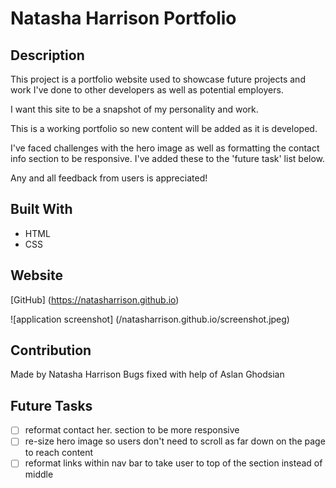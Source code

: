 # Natasha Harrison Portfolio

## Description 

This project is a portfolio website used to showcase future projects and work I've done to other developers as well as potential employers. 

I want this site to be a snapshot of my personality and work. 

This is a working portfolio so new content will be added as it is developed. 

I've faced challenges with the hero image as well as formatting the contact info section to be responsive. I've added these to the 'future task' list below. 

Any and all feedback from users is appreciated!

## Built With 

- HTML
- CSS

## Website 

[GitHub] (https://natasharrison.github.io)

![application screenshot] (/natasharrison.github.io/screenshot.jpeg)

## Contribution 
Made by Natasha Harrison 
Bugs fixed with help of Aslan Ghodsian

## Future Tasks
- [ ] reformat contact her. section to be more responsive 
- [ ] re-size hero image so users don't need to scroll as far down on the page to reach content
- [ ] reformat links within nav bar to take user to top of the section instead of middle
